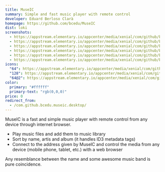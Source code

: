 ```yaml
---
title: MuseIC
summary: Simple and fast music player with remote control
developer: Eduard Berloso Clarà
homepage: https://github.com/bcedu/MuseIC
dist: loki
screenshots:
  - https://appstream.elementary.io/appcenter/media/xenial/com/github/bcedu.museic.desktop/619BBDC33CB83AAB8DCC647F52B91C81/screenshots/image-1_orig.png
  - https://appstream.elementary.io/appcenter/media/xenial/com/github/bcedu.museic.desktop/619BBDC33CB83AAB8DCC647F52B91C81/screenshots/image-2_orig.png
  - https://appstream.elementary.io/appcenter/media/xenial/com/github/bcedu.museic.desktop/619BBDC33CB83AAB8DCC647F52B91C81/screenshots/image-3_orig.png
  - https://appstream.elementary.io/appcenter/media/xenial/com/github/bcedu.museic.desktop/619BBDC33CB83AAB8DCC647F52B91C81/screenshots/image-4_orig.png
  - https://appstream.elementary.io/appcenter/media/xenial/com/github/bcedu.museic.desktop/619BBDC33CB83AAB8DCC647F52B91C81/screenshots/image-5_orig.png
  - https://appstream.elementary.io/appcenter/media/xenial/com/github/bcedu.museic.desktop/619BBDC33CB83AAB8DCC647F52B91C81/screenshots/image-6_orig.png
icons:
  "64": https://appstream.elementary.io/appcenter/media/xenial/com/github/bcedu.museic.desktop/619BBDC33CB83AAB8DCC647F52B91C81/icons/64x64/com.github.bcedu.museic_com.github.bcedu.museic.png
  "128": https://appstream.elementary.io/appcenter/media/xenial/com/github/bcedu.museic.desktop/619BBDC33CB83AAB8DCC647F52B91C81/icons/128x128/com.github.bcedu.museic_com.github.bcedu.museic.png
  "64@2": https://appstream.elementary.io/appcenter/media/xenial/com/github/bcedu.museic.desktop/619BBDC33CB83AAB8DCC647F52B91C81/icons/64x64@2/com.github.bcedu.museic_com.github.bcedu.museic.png
color:
  primary: "#ffffff"
  primary-text: "rgb(0,0,0)"
price: 0
redirect_from:
  - /com.github.bcedu.museic.desktop/
---
```


<p>MuseIC is a fast and simple music player with remote control from any device through internet browser.</p>
<ul>
  <li>Play music files and add them to music library</li>
  <li>Sort by name, artis and album (it handles ID3 metadata tags)</li>
  <li>Connect to the address given by MuseIC and control the media from any device (mobile phone, tablet, etc.) with a
web browser</li> </ul>
<p>Any resemblance between the name and some awesome music band is pure coincidence.</p>